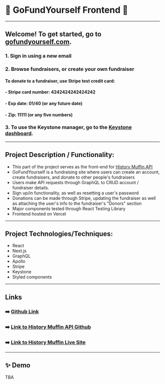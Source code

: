 # 🧁 GoFundYourself Frontend 🧁

---

## Welcome! To get started, go to [gofundyourself.com](https://gofundyourself.com).

### 1. Sign in using a new email

### 2. Browse fundraisers, or create your own fundraiser

#### To donate to a fundraiser, use Stripe test credit card:

#### - Stripe card number: 4242424242424242

#### - Exp date: 01/40 (or any future date)

#### - Zip: 11111 (or any five numbers)

### 3. To use the Keystone manager, go to the [Keystone dashboard](https://api.gofundyourself.com/).

---

## Project Description / Functionality:

- This part of the project serves as the front-end for [History Muffin API](https://github.com/cjmaret/gofundyourself-api)
- GoFundYourself is a fundraising site where users can create an account, create fundraisers, and donate to other people's fundraisers
- Users make API requests through GraphQL to CRUD account / fundraiser details.
- Sign up/in functionality, as well as resetting a user's password
- Donations can be made through Stripe, updating the fundraiser as well as attaching the user's info to the fundraiser's "Donors" section
- Major components tested through React Testing Library
- Frontend hosted on Vercel

---

## Project Technologies/Techniques:

- React
- Next.js
- GraphQL
- Apollo
- Stripe
- Keystone
- Styled components

---

## Links

### ➡️ [Github Link](https://github.com/cjmaret/gofundyourself-frontend)

### ➡️ [Link to History Muffin API Github](https://github.com/cjmaret/gofundyourself-api)

### ➡️ [Link to History Muffin Live Site](https://gofundyourself.com/)

---

## ✨ Demo

TBA
